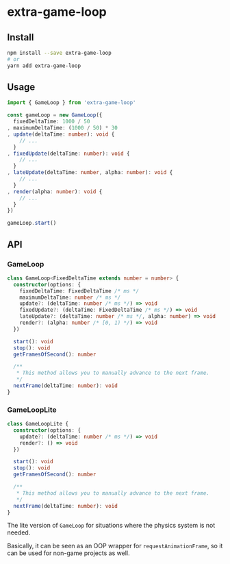 # extra-game-loop
## Install
```sh
npm install --save extra-game-loop
# or
yarn add extra-game-loop
```

## Usage
```ts
import { GameLoop } from 'extra-game-loop'

const gameLoop = new GameLoop({
  fixedDeltaTime: 1000 / 50
, maximumDeltaTime: (1000 / 50) * 30
, update(deltaTime: number): void {
    // ...
  }
, fixedUpdate(deltaTime: number): void {
    // ...
  }
, lateUpdate(deltaTime: number, alpha: number): void {
    // ...
  }
, render(alpha: number): void {
    // ...
  }
})

gameLoop.start()
```

## API
### GameLoop
```ts
class GameLoop<FixedDeltaTime extends number = number> {
  constructor(options: {
    fixedDeltaTime: FixedDeltaTime /* ms */
    maximumDeltaTime: number /* ms */
    update?: (deltaTime: number /* ms */) => void
    fixedUpdate?: (deltaTime: FixedDeltaTime /* ms */) => void
    lateUpdate?: (deltaTime: number /* ms */, alpha: number) => void
    render?: (alpha: number /* [0, 1) */) => void
  })

  start(): void
  stop(): void
  getFramesOfSecond(): number

  /**
   * This method allows you to manually advance to the next frame.
   */
  nextFrame(deltaTime: number): void
}
```

### GameLoopLite
```ts
class GameLoopLite {
  constructor(options: {
    update?: (deltaTime: number /* ms */) => void
    render?: () => void
  })

  start(): void
  stop(): void
  getFramesOfSecond(): number

  /**
   * This method allows you to manually advance to the next frame.
   */
  nextFrame(deltaTime: number): void
}
```

The lite version of `GameLoop` for situations where the physics system is not needed.

Basically, it can be seen as an OOP wrapper for `requestAnimationFrame`,
so it can be used for non-game projects as well.
